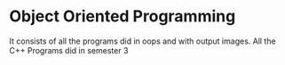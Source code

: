 # Object Oriented Programming 
It consists of all the programs did in oops and with output images.
All the C++ Programs did in semester 3 
